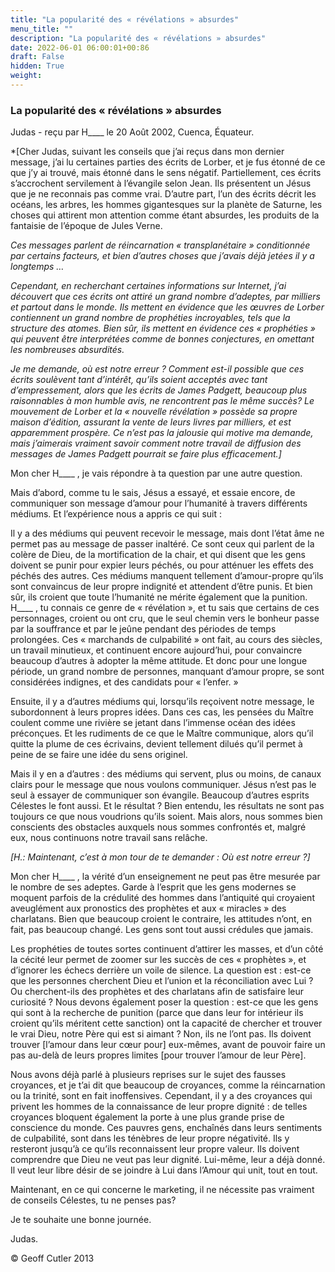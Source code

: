 ```yaml
---
title: "La popularité des « révélations » absurdes"
menu_title: ""
description: "La popularité des « révélations » absurdes"
date: 2022-06-01 06:00:01+00:86
draft: False
hidden: True
weight:
---
```

### La popularité des « révélations » absurdes

Judas - reçu par H____ le 20 Août 2002, Cuenca, Équateur.

*[Cher Judas, suivant les conseils que j’ai reçus dans mon dernier message, j’ai lu certaines parties des écrits de Lorber, et je fus étonné de ce que j’y ai trouvé, mais étonné dans le sens négatif. Partiellement, ces écrits s’accrochent servilement à l’évangile selon Jean. Ils présentent un Jésus que je ne reconnais pas comme vrai. D’autre part, l’un des écrits décrit les océans, les arbres, les hommes gigantesques sur la planète de Saturne, les choses qui attirent mon attention comme étant absurdes, les produits de la fantaisie de l’époque de Jules Verne.

*Ces messages parlent de réincarnation « transplanétaire » conditionnée par certains facteurs, et bien d’autres choses que j’avais déjà jetées il y a longtemps …*

*Cependant, en recherchant certaines informations sur Internet, j’ai découvert que ces écrits ont attiré un grand nombre d’adeptes, par milliers et partout dans le monde. Ils mettent en évidence que les œuvres de Lorber contiennent un grand nombre de prophéties incroyables, tels que la structure des atomes. Bien sûr, ils mettent en évidence ces « prophéties » qui peuvent être interprétées comme de bonnes conjectures, en omettant les nombreuses absurdités.*

*Je me demande, où est notre erreur ? Comment est-il possible que ces écrits soulèvent tant d’intérêt, qu’ils soient acceptés avec tant d’empressement, alors que les écrits de James Padgett, beaucoup plus raisonnables à mon humble avis, ne rencontrent pas le même succès? Le mouvement de Lorber et la « nouvelle révélation » possède sa propre maison d’édition, assurant la vente de leurs livres par milliers, et est apparemment prospère. Ce n’est pas la jalousie qui motive ma demande, mais j’aimerais vraiment savoir comment notre travail de diffusion des messages de James Padgett pourrait se faire plus efficacement.]*

Mon cher H____ , je vais répondre à ta question par une autre question.

Mais d’abord, comme tu le sais, Jésus a essayé, et essaie encore, de communiquer son message d’amour pour l’humanité à travers différents médiums. Et l’expérience nous a appris ce qui suit :

Il y a des médiums qui peuvent recevoir le message, mais dont l’état âme ne permet pas au message de passer inaltéré. Ce sont ceux qui parlent de la colère de Dieu, de la mortification de la chair, et qui disent que les gens doivent se punir pour expier leurs péchés, ou pour atténuer les effets des péchés des autres. Ces médiums manquent tellement d’amour-propre qu’ils sont convaincus de leur propre indignité et attendent d’être punis. Et bien sûr, ils croient que toute l’humanité ne mérite également que la punition. H____ , tu connais ce genre de « révélation », et tu sais que certains de ces personnages, croient ou ont cru, que le seul chemin vers le bonheur passe par la souffrance et par le jeûne pendant des périodes de temps prolongées. Ces « marchands de culpabilité » ont fait, au cours des siècles, un travail minutieux, et continuent encore aujourd’hui, pour convaincre beaucoup d’autres à adopter la même attitude. Et donc pour une longue période, un grand nombre de personnes, manquant d’amour propre, se sont considérées indignes, et des candidats pour  « l’enfer. »

Ensuite, il y a d’autres médiums qui, lorsqu’ils reçoivent notre message, le subordonnent à leurs propres idées. Dans ces cas, les pensées du Maître coulent comme une rivière se jetant dans l’immense océan des idées préconçues. Et les rudiments de ce que le Maître communique, alors qu’il quitte la plume de ces écrivains, devient tellement dilués qu’il permet à peine de se faire une idée du sens originel.

Mais il y en a d’autres : des médiums qui servent, plus ou moins, de canaux clairs pour le message que nous voulons communiquer. Jésus n’est pas le seul à essayer de communiquer son évangile. Beaucoup d’autres esprits Célestes le font aussi. Et le résultat ? Bien entendu, les résultats ne sont pas toujours ce que nous voudrions qu’ils soient. Mais alors, nous sommes bien conscients des obstacles auxquels nous sommes confrontés et, malgré eux, nous continuons notre travail sans relâche.

*[H.: Maintenant, c’est à mon tour de te demander : Où est notre erreur ?]*

Mon cher H____ , la vérité d’un enseignement ne peut pas être mesurée par le nombre de ses adeptes. Garde à l’esprit que les gens modernes se moquent parfois de la crédulité des hommes dans l’antiquité qui croyaient aveuglément aux pronostics des prophètes et aux « miracles » des charlatans. Bien que beaucoup croient le contraire, les attitudes n’ont, en fait, pas beaucoup changé. Les gens sont tout aussi crédules que jamais.

Les prophéties de toutes sortes continuent d’attirer les masses, et d’un côté la cécité leur permet de zoomer sur les succès de ces « prophètes », et d’ignorer les échecs derrière un voile de silence. La question est : est-ce que les personnes cherchent Dieu et l’union et la réconciliation avec Lui ? Ou cherchent-ils des prophètes et des charlatans afin de satisfaire leur curiosité ? Nous devons également poser la question : est-ce que les gens qui sont à la recherche de punition (parce que dans leur for intérieur ils croient qu’ils méritent cette sanction) ont la capacité de chercher et trouver le vrai Dieu, notre Père qui est si aimant ? Non, ils ne l’ont pas. Ils doivent trouver [l’amour dans leur cœur pour] eux-mêmes, avant de pouvoir faire un pas au-delà de leurs propres limites [pour trouver l’amour de leur Père].

Nous avons déjà parlé à plusieurs reprises sur le sujet des fausses croyances, et je t’ai dit que beaucoup de croyances, comme la réincarnation ou la trinité, sont en fait inoffensives. Cependant, il y a des croyances qui privent les hommes de la connaissance de leur propre dignité : de telles croyances bloquent également la porte à une plus grande prise de conscience du monde. Ces pauvres gens, enchaînés dans leurs sentiments de culpabilité, sont dans les ténèbres de leur propre négativité. Ils y resteront jusqu’à ce qu’ils reconnaissent leur propre valeur. Ils doivent comprendre que Dieu ne veut pas leur dignité. Lui-même, leur a déjà donné. Il veut leur libre désir de se joindre à Lui dans l’Amour qui unit, tout en tout.

Maintenant, en ce qui concerne le marketing, il ne nécessite pas vraiment de conseils Célestes, tu ne penses pas?

Je te souhaite une bonne journée.

Judas.

© Geoff Cutler 2013
